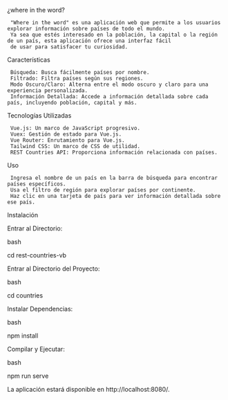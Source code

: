 ¿where in the word?

     "Where in the word" es una aplicación web que permite a los usuarios explorar información sobre países de todo el mundo.
     Ya sea que estés interesado en la población, la capital o la región de un país, esta aplicación ofrece una interfaz fácil 
     de usar para satisfacer tu curiosidad.

Características

     Búsqueda: Busca fácilmente países por nombre.
     Filtrado: Filtra países según sus regiones.
     Modo Oscuro/Claro: Alterna entre el modo oscuro y claro para una experiencia personalizada.
     Información Detallada: Accede a información detallada sobre cada país, incluyendo población, capital y más.

Tecnologías Utilizadas

     Vue.js: Un marco de JavaScript progresivo.
     Vuex: Gestión de estado para Vue.js.
     Vue Router: Enrutamiento para Vue.js.
     Tailwind CSS: Un marco de CSS de utilidad.
     REST Countries API: Proporciona información relacionada con países.


Uso

     Ingresa el nombre de un país en la barra de búsqueda para encontrar países específicos.
     Usa el filtro de región para explorar países por continente.
     Haz clic en una tarjeta de país para ver información detallada sobre ese país.

Instalación
    
    
Entrar al Directorio:

bash

cd rest-countries-vb

Entrar al Directorio del Proyecto:

bash

cd countries

Instalar Dependencias:

bash

npm install

Compilar y Ejecutar:

bash

npm run serve

La aplicación estará disponible en http://localhost:8080/.